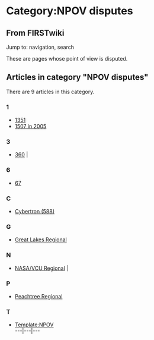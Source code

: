 # Category:NPOV disputes

## From FIRSTwiki

Jump to: navigation, search

These are pages whose point of view is disputed.

## Articles in category "NPOV disputes"

There are 9 articles in this category.

### 1

- [1351](1351 "1351")
- [1507 in 2005](1507_in_2005 "1507 in 2005")

### 3

- [360](360 "360") |

### 6

- [67](67 "67")

### C

- [Cybertron (588)](Cybertron_%28588%29 "Cybertron \(588\)")

### G

- [Great Lakes Regional](Great_Lakes_Regional "Great Lakes Regional")

### N

- [NASA/VCU Regional](NASA/VCU_Regional "NASA/VCU Regional") |

### P

- [Peachtree Regional](Peachtree_Regional "Peachtree Regional")

### T

- [Template:NPOV](Template:NPOV "Template:NPOV")<br>
  ---|---|---
